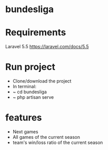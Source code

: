 # bundesliga
# Requirements

Laravel 5.5
https://laravel.com/docs/5.5

# Run project

- Clone/download the project
- In terminal:
- ~ cd bundesliga
- ~ php artisan serve

# features
- Next games
- All games of the current season
- team's win/loss ratio of the current season

